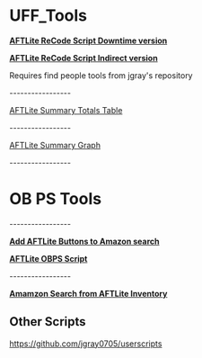 # UFF_Tools


<p><b><a href="https://github.com/Brikane/UFF_Tools/raw/main/AutoRetrackAFTLite.user.js"> AFTLite ReCode Script Downtime version</a></b></p>
<p> <b><a href="https://github.com/Brikane/UFF_Tools/raw/main/AutoRetrackAFTLiteIndirect.user.js"> AFTLite ReCode Script Indirect version</a></b></p>

<p> Requires find people tools from jgray's repository </p>
<p>-----------------</p>
<p> <a href="https://github.com/Brikane/UFF_Tools/raw/main/LaborSummaryTotals.user.js">AFTLite Summary Totals Table</a></p>
<p>-----------------</p>
<p> <a href="https://github.com/Brikane/UFF_Tools/raw/main/LaborSummaryTotals%20MultiPulls%20V0_1.user.js">AFTLite Summary Graph</a></p>
<p>-----------------</p>
<h1>OB PS Tools</h1>
<p>-----------------</p>
<p><b><a href="https://github.com/Brikane/UFF_Tools/raw/main/AFTLiteButtonsOnAmazonSearch.user.js"> Add AFTLite Buttons to Amazon search</a></b></p>

<p><b><a href="https://github.com/Brikane/UFF_Tools/raw/main/LaborSummaryTotals.user.js"> AFTLite OBPS Script</a></b></p>
<p>-----------------</p>
<p><b><a href="https://github.com/Brikane/UFF_Tools/raw/main/AFTLiteSearchAmazon.user.js"> Amamzon Search from AFTLite Inventory</a></b></p>



<H2> Other Scripts </h2>
<a href="https://github.com/jgray0705/userscripts"> https://github.com/jgray0705/userscripts </a>
